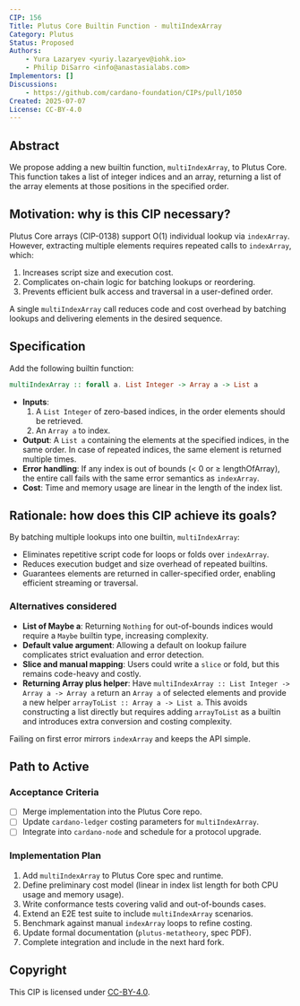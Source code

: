 ```yaml
---
CIP: 156
Title: Plutus Core Builtin Function - multiIndexArray
Category: Plutus
Status: Proposed
Authors:
    - Yura Lazaryev <yuriy.lazaryev@iohk.io>
    - Philip DiSarro <info@anastasialabs.com>
Implementors: []
Discussions:
    - https://github.com/cardano-foundation/CIPs/pull/1050
Created: 2025-07-07
License: CC-BY-4.0
---
```


## Abstract

We propose adding a new builtin function, `multiIndexArray`, to Plutus Core. This function takes a list of integer indices and an array, returning a list of the array elements at those positions in the specified order.

## Motivation: why is this CIP necessary?

Plutus Core arrays (CIP-0138) support O(1) individual lookup via `indexArray`. However, extracting multiple elements requires repeated calls to `indexArray`, which:

1. Increases script size and execution cost.
2. Complicates on-chain logic for batching lookups or reordering.
3. Prevents efficient bulk access and traversal in a user-defined order.

A single `multiIndexArray` call reduces code and cost overhead by batching lookups and delivering elements in the desired sequence.

## Specification

Add the following builtin function:

```haskell
multiIndexArray :: forall a. List Integer -> Array a -> List a
```

- **Inputs**:
  1. A `List Integer` of zero-based indices, in the order elements should be retrieved.
  2. An `Array a` to index.
- **Output**: A `List a` containing the elements at the specified indices, in the same order. In case of repeated indices, the same element is returned multiple times.
- **Error handling**: If any index is out of bounds (< 0 or ≥ lengthOfArray), the entire call fails with the same error semantics as `indexArray`.
- **Cost**: Time and memory usage are linear in the length of the index list.

## Rationale: how does this CIP achieve its goals?

By batching multiple lookups into one builtin, `multiIndexArray`:

- Eliminates repetitive script code for loops or folds over `indexArray`.
- Reduces execution budget and size overhead of repeated builtins.
- Guarantees elements are returned in caller-specified order, enabling efficient streaming or traversal.

### Alternatives considered

- **List of Maybe a**: Returning `Nothing` for out-of-bounds indices would require a `Maybe` builtin type, increasing complexity.
- **Default value argument**: Allowing a default on lookup failure complicates strict evaluation and error detection.
- **Slice and manual mapping**: Users could write a `slice` or fold, but this remains code-heavy and costly.
- **Returning Array plus helper**: Have `multiIndexArray :: List Integer -> Array a -> Array a` return an `Array a` of selected elements and provide a new helper `arrayToList :: Array a -> List a`. This avoids constructing a list directly but requires adding `arrayToList` as a builtin and introduces extra conversion and costing complexity.

Failing on first error mirrors `indexArray` and keeps the API simple.

## Path to Active

### Acceptance Criteria

- [ ] Merge implementation into the Plutus Core repo.
- [ ] Update `cardano-ledger` costing parameters for `multiIndexArray`.
- [ ] Integrate into `cardano-node` and schedule for a protocol upgrade.

### Implementation Plan

1. Add `multiIndexArray` to Plutus Core spec and runtime.
2. Define preliminary cost model (linear in index list length for both CPU usage and memory usage).
3. Write conformance tests covering valid and out-of-bounds cases.
4. Extend an E2E test suite to include `multiIndexArray` scenarios.
5. Benchmark against manual `indexArray` loops to refine costing.
6. Update formal documentation (`plutus-metatheory`, spec PDF).
7. Complete integration and include in the next hard fork.

## Copyright

This CIP is licensed under [CC-BY-4.0](https://creativecommons.org/licenses/by/4.0/legalcode).

